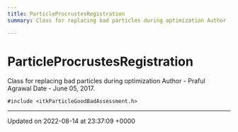 ```yaml
---
title: ParticleProcrustesRegistration
summary: Class for replacing bad particles during optimization Author - Praful Agrawal Date - June 05, 2017. 

---
```


# ParticleProcrustesRegistration



Class for replacing bad particles during optimization Author - Praful Agrawal Date - June 05, 2017. 


`#include <itkParticleGoodBadAssessment.h>`

-------------------------------

Updated on 2022-08-14 at 23:37:09 +0000